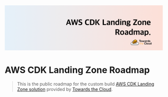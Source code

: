 # [![AWS CDK Landing Zone Roadmap header](./images/github-header-image.png)](https://towardsthecloud.com/aws-landing-zone)

# AWS CDK Landing Zone Roadmap

> This is the public roadmap for the custom build [AWS CDK Landing Zone solution](https://towardsthecloud.com/aws-landing-zone) provided by [Towards the Cloud](https://towardsthecloud.com).

